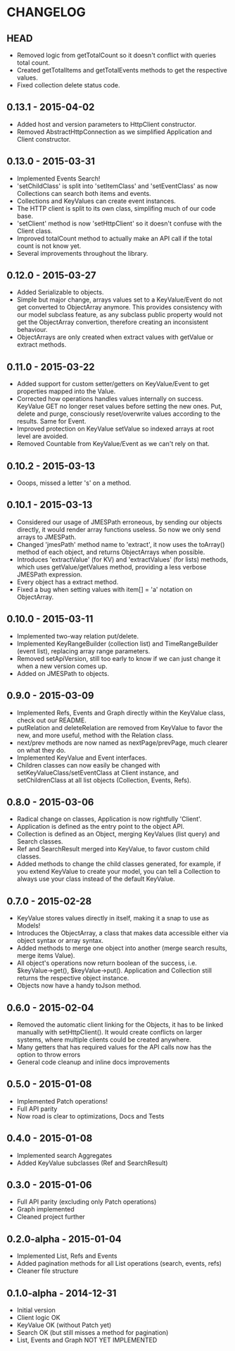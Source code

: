 # CHANGELOG

## HEAD
- Removed logic from getTotalCount so it doesn't conflict with queries total count.
- Created getTotalItems and getTotalEvents methods to get the respective values.
- Fixed collection delete status code.

## 0.13.1 - 2015-04-02
- Added host and version parameters to HttpClient constructor.
- Removed AbstractHttpConnection as we simplified Application and Client constructor.

## 0.13.0 - 2015-03-31
- Implemented Events Search!
- 'setChildClass' is split into 'setItemClass' and 'setEventClass' as now Collections can search both items and events.
- Collections and KeyValues can create event instances.
- The HTTP client is split to its own class, simplifing much of our code base.
- 'setClient' method is now 'setHttpClient' so it doesn't confuse with the Client class.
- Improved totalCount method to actually make an API call if the total count is not know yet.
- Several improvements throughout the library.

## 0.12.0 - 2015-03-27
- Added Serializable to objects.
- Simple but major change, arrays values set to a KeyValue/Event do not get converted to ObjectArray anymore. This provides consistency with our model subclass feature, as any subclass public property would not get the ObjectArray convertion, therefore creating an inconsistent behaviour.
- ObjectArrays are only created when extract values with getValue or extract methods.

## 0.11.0 - 2015-03-22
- Added support for custom setter/getters on KeyValue/Event to get properties mapped into the Value.
- Corrected how operations handles values internally on success. KeyValue GET no longer reset values before setting the new ones. Put, delete and purge, consciously reset/overwrite values according to the results. Same for Event.
- Improved protection on KeyValue setValue so indexed arrays at root level are avoided.
- Removed Countable from KeyValue/Event as we can't rely on that.

## 0.10.2 - 2015-03-13
- Ooops, missed a letter 's' on a method.

## 0.10.1 - 2015-03-13
- Considered our usage of JMESPath erroneous, by sending our objects directly, it would render array functions useless. So now we only send arrays to JMESPath.
- Changed 'jmesPath' method name to 'extract', it now uses the toArray() method of each object, and returns ObjectArrays when possible.
- Introduces 'extractValue' (for KV) and 'extractValues' (for lists) methods, which uses getValue/getValues method, providing a less verbose JMESPath expression.
- Every object has a extract method.
- Fixed a bug when setting values with item[] = 'a' notation on ObjectArray.

## 0.10.0 - 2015-03-11
- Implemented two-way relation put/delete.
- Implemented KeyRangeBuilder (collection list) and TimeRangeBuilder (event list), replacing array range parameters.
- Removed setApiVersion, still too early to know if we can just change it when a new version comes up.
- Added on JMESPath to objects.

## 0.9.0 - 2015-03-09
- Implemented Refs, Events and Graph directly within the KeyValue class, check out our README.
- putRelation and deleteRelation are removed from KeyValue to favor the new, and more useful, method with the Relation class.
- next/prev methods are now named as nextPage/prevPage, much clearer on what they do.
- Implemented KeyValue and Event interfaces.
- Children classes can now easily be changed with setKeyValueClass/setEventClass at Client instance, and setChildrenClass at all list objects (Collection, Events, Refs).

## 0.8.0 - 2015-03-06
- Radical change on classes, Application is now rightfully 'Client'.
- Application is defined as the entry point to the object API.
- Collection is defined as an Object, merging KeyValues (list query) and Search classes.
- Ref and SearchResult merged into KeyValue, to favor custom child classes.
- Added methods to change the child classes generated, for example, if you extend KeyValue to create your model, you can tell a Collection to always use your class instead of the default KeyValue.

## 0.7.0 - 2015-02-28
- KeyValue stores values directly in itself, making it a snap to use as Models!
- Introduces the ObjectArray, a class that makes data accessible either via object syntax or array syntax.
- Added methods to merge one object into another (merge search results, merge items Value).
- All object's operations now return boolean of the success, i.e. $keyValue->get(), $keyValue->put(). Application and Collection still returns the respective object instance.
- Objects now have a handy toJson method.

## 0.6.0 - 2015-02-04
- Removed the automatic client linking for the Objects, it has to be linked manually with setHttpClient(). It would create conflicts on larger systems, where multiple clients could be created anywhere.
- Many getters that has required values for the API calls now has the option to throw errors
- General code cleanup and inline docs improvements

## 0.5.0 - 2015-01-08
- Implemented Patch operations!
- Full API parity
- Now road is clear to optimizations, Docs and Tests

## 0.4.0 - 2015-01-08
- Implemented search Aggregates
- Added KeyValue subclasses (Ref and SearchResult)

## 0.3.0 - 2015-01-06
- Full API parity (excluding only Patch operations)
- Graph implemented
- Cleaned project further

## 0.2.0-alpha - 2015-01-04
- Implemented List, Refs and Events
- Added pagination methods for all List operations (search, events, refs)
- Cleaner file structure

## 0.1.0-alpha - 2014-12-31
- Initial version
- Client logic OK
- KeyValue OK (without Patch yet)
- Search OK (but still misses a method for pagination)
- List, Events and Graph NOT YET IMPLEMENTED
